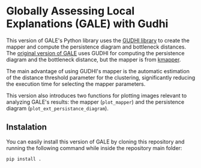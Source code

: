 # Globally Assessing Local Explanations (GALE) with Gudhi

This version of GALE's Python library uses the [GUDHI library](https://gudhi.inria.fr/) to create the mapper and compute the persistence diagram and bottleneck distances. The [original version of GALE](https://github.com/pnxenopoulos/gale) uses GUDHI for computing the persistence diagram and the bottleneck distance, but the mapper is from [kmapper](https://kepler-mapper.scikit-tda.org/en/latest/).

The main advantage of using GUDHI's mapper is the automatic estimation of the distance threshold parameter for the clustering, significantly reducing the execution time for selecting the mapper parameters.

This version also introduces two functions for plotting images relevant to analyzing GALE's results: the mapper (`plot_mapper`) and the persistence diagram (`plot_ext_persistance_diagram`).

## Instalation

You can easily install this version of GALE by cloning this repository and running the following command while inside the repository main folder:

```
pip install .
```

